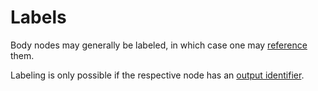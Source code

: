 # Labels

Body nodes may generally be labeled, in which case one may
[reference](../text.md#references) them.

Labeling is only possible if the respective node has an
[output identifier](./identifier.md#output-identifiers).
